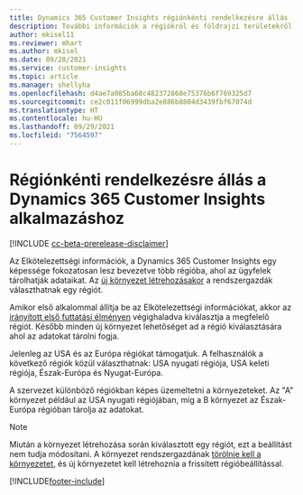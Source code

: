 ```yaml
---
title: Dynamics 365 Customer Insights régiónkénti rendelkezésre állás
description: További információk a régiókról és földrajzi területekről, amelyekbe a szolgálatás telepítve van.
author: mkisel11
ms.reviewer: mhart
ms.author: mkisel
ms.date: 09/28/2021
ms.service: customer-insights
ms.topic: article
ms.manager: shellyha
ms.openlocfilehash: d4ae7a085ba68c482372868e75376b6f769325d7
ms.sourcegitcommit: ce2c011f06999dba2e886b8804d3439fbf67074d
ms.translationtype: HT
ms.contentlocale: hu-HU
ms.lasthandoff: 09/29/2021
ms.locfileid: "7564597"
---
```

# <a name="regional-availability-for-dynamics-365-customer-insights"></a>Régiónkénti rendelkezésre állás a Dynamics 365 Customer Insights alkalmazáshoz

[!INCLUDE [cc-beta-prerelease-disclaimer](includes/cc-beta-prerelease-disclaimer.md)]

Az Elkötelezettségi információk, a Dynamics 365 Customer Insights egy képessége fokozatosan lesz bevezetve több régióba, ahol az ügyfelek tárolhatják adataikat. Az [új környezet létrehozásakor](manage-environments-workspaces.md#create-an-environment) a rendszergazdák választhatnak egy régiót. 

Amikor első alkalommal állítja be az Elkötelezettségi információkat, akkor az [irányított első futtatási élményen](quickstart.md) végighaladva kiválasztja a megfelelő régiót. Később minden új környezet lehetőséget ad a régió kiválasztására ahol az adatokat tárolni fogja.

Jelenleg az USA és az Európa régiókat támogatjuk. A felhasználók a következő régiók közül választhatnak: USA nyugati régiója, USA keleti régiója, Észak-Európa és Nyugat-Európa.

A szervezet különböző régiókban képes üzemeltetni a környezeteket. Az "A" környezet például az USA nyugati régiójában, míg a B környezet az Észak-Európa régióban tárolja az adatokat.

> [!NOTE]
> Miután a környezet létrehozása során kiválasztott egy régiót, ezt a beállítást nem tudja módosítani. A környezet rendszergazdának [törölnie kell a környezetet](manage-environments-workspaces.md#delete-an-environment), és új környezetet kell létrehoznia a frissített régióbeállítással.


[!INCLUDE[footer-include](../includes/footer-banner.md)]
